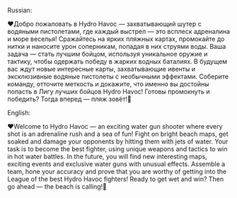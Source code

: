 Russian:

❤️Добро пожаловать в Hydro Havoc — захватывающий шутер с водяными пистолетами, где каждый выстрел — это всплеск адреналина и море веселья! Сражайтесь на ярких пляжных картах, промокайте до нитки и наносите урон соперникам, попадая в них струями воды. Ваша задача — стать лучшим бойцом, используя уникальное оружие и тактику, чтобы одержать победу в жарких водных баталиях.
В будущем вас ждут новые интересные карты, захватывающие ивенты и эксклюзивные водяные пистолеты с необычными эффектами. Соберите команду, отточите меткость и докажите, что именно вы достойны попасть в Лигу лучших бойцов Hydro Havoc!
Готовы промокнуть и победить? Тогда вперед — пляж зовёт!💪

English:

❤️Welcome to Hydro Havoc — an exciting water gun shooter where every shot is an adrenaline rush and a sea of ​​fun! Fight on bright beach maps, get soaked and damage your opponents by hitting them with jets of water. Your task is to become the best fighter, using unique weapons and tactics to win in hot water battles.
In the future, you will find new interesting maps, exciting events and exclusive water guns with unusual effects. Assemble a team, hone your accuracy and prove that you are worthy of getting into the League of the best Hydro Havoc fighters!
Ready to get wet and win? Then go ahead — the beach is calling!💪
